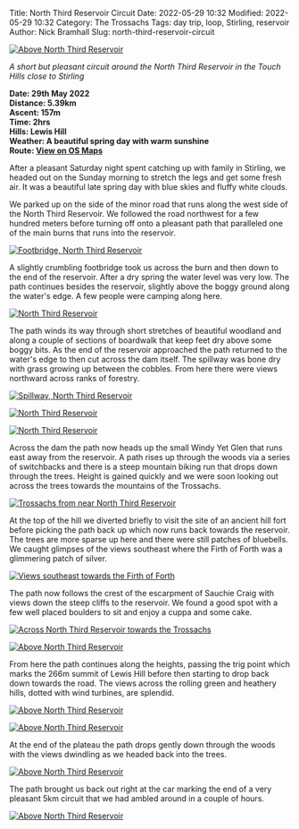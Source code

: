 Title: North Third Reservoir Circuit
Date: 2022-05-29 10:32
Modified: 2022-05-29 10:32
Category: The Trossachs
Tags: day trip, loop, Stirling, reservoir
Author: Nick Bramhall
Slug: north-third-reservoir-circuit

<a href="https://www.flickr.com/photos/black_friction/52108713330/in/album-72177720299386090/" title="Above North Third Reservoir"><img src="https://live.staticflickr.com/65535/52108713330_f83fd3349c_b.jpg" alt="Above North Third Reservoir"></a>

_A short but pleasant circuit around the North Third Reservoir in the Touch Hills close to Stirling_

<!--more-->

**Date: 29th May 2022  
Distance: 5.39km  
Ascent: 157m  
Time: 2hrs  
Hills: Lewis Hill  
Weather: A beautiful spring day with warm sunshine  
Route: [View on OS Maps](https://www.invertedworld.co.uk/hillwalking/hillwalk/527)**

After a pleasant Saturday night spent catching up with family in Stirling, we headed out on the Sunday morning to stretch the legs and get some fresh air. It was a beautiful late spring day with blue skies and fluffy white clouds.

We parked up on the side of the minor road that runs along the west side of the North Third Reservoir. We followed the road northwest for a few hundred meters before turning off onto a pleasant path that paralleled one of the main burns that runs into the reservoir.

<a href="https://www.flickr.com/photos/black_friction/52108700470/in/album-72177720299386090/" title="Footbridge, North Third Reservoir"><img src="https://live.staticflickr.com/65535/52108700470_84795e5872_b.jpg" alt="Footbridge, North Third Reservoir"></a>

A slightly crumbling footbridge took us across the burn and then down to the end of the reservoir. After a dry spring the water level was very low. The path continues besides the reservoir, slightly above the boggy ground along the water's edge. A few people were camping along here.

<a href="https://www.flickr.com/photos/black_friction/52108436719/in/album-72177720299386090/" title="North Third Reservoir"><img src="https://live.staticflickr.com/65535/52108436719_6453778b8f_b.jpg" alt="North Third Reservoir"></a>

The path winds its way through short stretches of beautiful woodland and along a couple of sections of boardwalk that keep feet dry above some boggy bits. As the end of the reservoir approached the path returned to the water's edge to then cut across the dam itself. The spillway was bone dry with grass growing up between the cobbles. From here there were views northward across ranks of forestry.

<a href="https://www.flickr.com/photos/black_friction/52107168047/in/album-72177720299386090/" title="Spillway, North Third Reservoir"><img src="https://live.staticflickr.com/65535/52107168047_6a9d655d67_b.jpg" alt="Spillway, North Third Reservoir"></a>

<a href="https://www.flickr.com/photos/black_friction/52108227348/in/album-72177720299386090/" title="North Third Reservoir"><img src="https://live.staticflickr.com/65535/52108227348_b25f052a72_b.jpg" alt="North Third Reservoir"></a>

<a href="https://www.flickr.com/photos/black_friction/52108704375/in/album-72177720299386090/" title="North Third Reservoir"><img src="https://live.staticflickr.com/65535/52108704375_a15e4db17f_b.jpg" alt="North Third Reservoir"></a>

Across the dam the path now heads up the small Windy Yet Glen that runs east away from the reservoir. A path rises up through the woods via a series of switchbacks and there is a steep mountain biking run that drops down through the trees. Height is gained quickly and we were soon looking out across the trees towards the mountains of the Trossachs.

<a href="https://www.flickr.com/photos/black_friction/52108705190/in/album-72177720299386090/" title="Trossachs from near North Third Reservoir"><img src="https://live.staticflickr.com/65535/52108705190_5b8c3f54e9_b.jpg" alt="Trossachs from near North Third Reservoir"></a>

At the top of the hill we diverted briefly to visit the site of an ancient hill fort before picking the path back up which now runs back towards the reservoir. The trees are more sparse up here and there were still patches of bluebells. We caught glimpses of the views southeast where the Firth of Forth was a glimmering patch of silver.

<a href="https://www.flickr.com/photos/black_friction/52108444659/in/album-72177720299386090/" title="Views southeast towards the Firth of Forth"><img src="https://live.staticflickr.com/65535/52108444659_47aeb985cd_b.jpg" alt="Views southeast towards the Firth of Forth"></a>

The path now follows the crest of the escarpment of Sauchie Craig with views down the steep cliffs to the reservoir. We found a good spot with a few well placed boulders to sit and enjoy a cuppa and some cake.

<a href="https://www.flickr.com/photos/black_friction/52108197221/in/album-72177720299386090/" title="Across North Third Reservoir towards the Trossachs"><img src="https://live.staticflickr.com/65535/52108197221_cec4381ae9_b.jpg" alt="Across North Third Reservoir towards the Trossachs"></a>

<a href="https://www.flickr.com/photos/black_friction/52108233973/in/album-72177720299386090/" title="Above North Third Reservoir"><img src="https://live.staticflickr.com/65535/52108233973_3e9bf2e371_b.jpg" alt="Above North Third Reservoir"></a>

From here the path continues along the heights, passing the trig point which marks the 266m summit of Lewis Hill before then starting to drop back down towards the road. The views across the rolling green and heathery hills, dotted with wind turbines, are splendid.

<a href="https://www.flickr.com/photos/black_friction/52107177137/in/album-72177720299386090/" title="Above North Third Reservoir"><img src="https://live.staticflickr.com/65535/52107177137_9f079e6cfc_b.jpg" alt="Above North Third Reservoir"></a>

<a href="https://www.flickr.com/photos/black_friction/52108713330/in/album-72177720299386090/" title="Above North Third Reservoir"><img src="https://live.staticflickr.com/65535/52108713330_f83fd3349c_b.jpg" alt="Above North Third Reservoir"></a>

At the end of the plateau the path drops gently down through the woods with the views dwindling as we headed back into the trees.

<a href="https://www.flickr.com/photos/black_friction/52108713850/in/album-72177720299386090/" title="Above North Third Reservoir"><img src="https://live.staticflickr.com/65535/52108713850_0eb02b02e2_b.jpg" alt="Above North Third Reservoir"></a>

The path brought us back out right at the car marking the end of a very pleasant 5km circuit that we had ambled around in a couple of hours.

<a href="https://www.flickr.com/photos/black_friction/52107179797/in/album-72177720299386090/" title="Above North Third Reservoir"><img src="https://live.staticflickr.com/65535/52107179797_015194cdc0_b.jpg" alt="Above North Third Reservoir"></a>